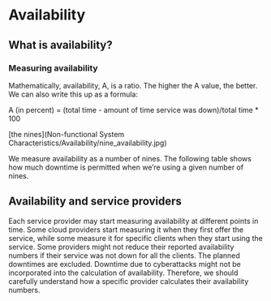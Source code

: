 # Availability

## What is availability?

### Measuring availability
Mathematically, availability, A, is a ratio. The higher the A value, the better. We can also write this up as a formula:

A (in percent) = (total time - amount of time service was down)/total time * 100

[the nines](Non-functional System Characteristics/Availability/nine_availability.jpg)

We measure availability as a number of nines. The following table shows how much downtime is permitted when we’re using a given number of nines.

## Availability and service providers
Each service provider may start measuring availability at different points in time. Some cloud providers start measuring it when they first offer the service, while some measure it for specific clients when they start using the service. Some providers might not reduce their reported availability numbers if their service was not down for all the clients. The planned downtimes are excluded. Downtime due to cyberattacks might not be incorporated into the calculation of availability. Therefore, we should carefully understand how a specific provider calculates their availability numbers.


